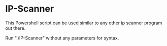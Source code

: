 # IP-Scanner

This Powershell script can be used similar to any other ip scanner program out there.

Run ".\IP-Scanner" without any parameters for syntax.

